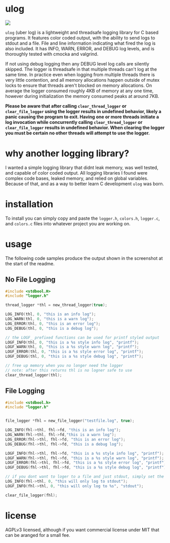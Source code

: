 # ulog

![](https://gateway.temporal.cloud/ipfs/QmYPyYVqcVjtziJrgsVGzk4mmh7HJ3wtEsh4yE24XLNtFK)

`ulog` (uber log) is a lightweight and threadsafe logging library for C based programs. It features color coded output, with the ability to send logs to stdout and a file. File and line information indicating what fired the log is also included. It has INFO, WARN, ERROR, and DEBUG log levels, and is thoroughly tested with cmocka and valgrind. 

If not using debug logging then any DEBUG level log calls are silently skipped. The logger is threadsafe in that multiple threads can't log at the same time. In practice even when logging from multiple threads there is very little contention, and all memory allocations happen outside of mutex locks to ensure that threads aren't blocked on memory allocations. On average the logger consumed roughly 4KB of memory at any one time, however during initialization the memory consumed peaks at around 7KB.

**Please be aware that after calling `clear_thread_logger` or `clear_file_logger` using the logger results in undefined behavior, likely a panic causing the program to exit. Having one or more threads initiate a log invocation while concurrently calling `clear_thread_logger` or `clear_file_logger` results in undefined behavior. When clearing the logger you must be certain no other threads will attempt to use the logger.**

# why another logging library?

I wanted a simple logging library that didnt leak memory, was well tested, and capable of color coded output. All logging libraries I found were complex code bases, leaked memory, and relied on global variables. Because of that, and as a way to better learn C development `ulog` was born.

# installation

To install you can simply copy and paste the `logger.h`, `colors.h`, `logger.c`, and `colors.c` files into whatever project you are working on.

# usage

The following code samples produce the output shown in the screenshot at the start of the readme.

## No File Logging

```C
#include <stdbool.H>
#include "logger.h"

thread_logger *thl = new_thread_logger(true);

LOG_INFO(thl, 0, "this is an info log");
LOG_WARN(thl, 0, "this is a warn log");
LOG_ERROR(thl, 0, "this is an error log");
LOG_DEBUG(thl, 0, "this is a debug log");

// the LOGF_ prefixed functions can be used for printf styled output
LOGF_INFO(thl, 0, "this is a %s style info log", "printf");
LOGF_WARN(thl, 0, "this is a %s style warn log", "printf");
LOGF_ERROR(thl, 0, "this is a %s style error log", "printf");
LOGF_DEBUG(thl, 0, "this is a %s style debug log", "printf");

// free up memory when you no longer need the logger
// note: after this returns thl is no logner safe to use
clear_thread_logger(thl);
```

## File Logging

```C
#include <stdbool.h>
#include "logger.h"


file_logger *fhl = new_file_logger("testfile.log", true);

LOG_INFO(fhl->thl, fhl->fd, "this is an info log");
LOG_WARN(fhl->thl, fhl->fd,"this is a warn log");
LOG_ERROR(fhl->thl, fhl->fd, "this is an error log");
LOG_DEBUG(fhl->thl, fhl->fd, "this is a debug log");

LOGF_INFO(fhl->thl, fhl->fd, "this is a %s style info log", "printf");
LOGF_WARN(fhl->thl, fhl->fd, "this is a %s style warn log", "printf");
LOGF_ERROR(fhl->thl, fhl->fd, "this is a %s style error log", "printf");
LOGF_DEBUG(fhl->thl, fhl->fd, "this is a %s style debug log", "printf");

// if you dont want to loger to a file and just stdout, simply set the `fhl->fd` value to 0
LOG_INFO(fhl->thl, 0, "this will only log to stdout");
LOGF_INFO(fhl->thl, 0, "this will only log to %s", "stdout");

clear_file_logger(fhl);
```

# license

AGPLv3 licensed, although if you want commercial license under MIT that can be aranged for a small fee.